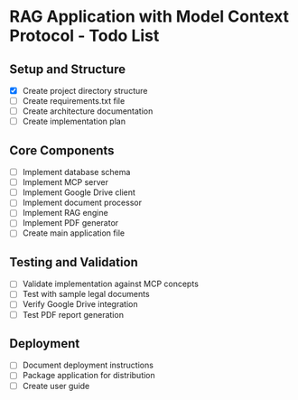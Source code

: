 # RAG Application with Model Context Protocol - Todo List

## Setup and Structure
- [x] Create project directory structure
- [ ] Create requirements.txt file
- [ ] Create architecture documentation
- [ ] Create implementation plan

## Core Components
- [ ] Implement database schema
- [ ] Implement MCP server
- [ ] Implement Google Drive client
- [ ] Implement document processor
- [ ] Implement RAG engine
- [ ] Implement PDF generator
- [ ] Create main application file

## Testing and Validation
- [ ] Validate implementation against MCP concepts
- [ ] Test with sample legal documents
- [ ] Verify Google Drive integration
- [ ] Test PDF report generation

## Deployment
- [ ] Document deployment instructions
- [ ] Package application for distribution
- [ ] Create user guide
